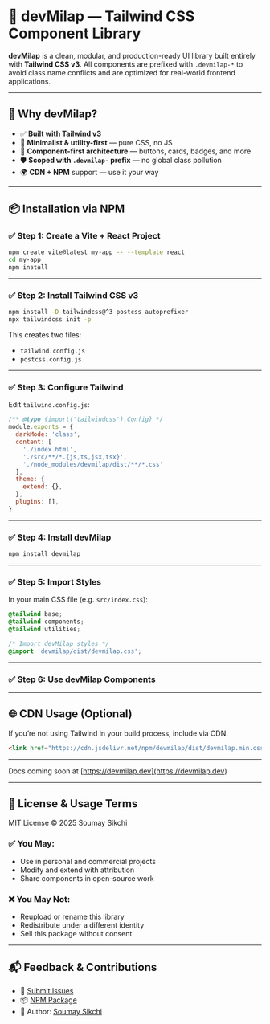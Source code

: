 # 🚀 devMilap — Tailwind CSS Component Library

**devMilap** is a clean, modular, and production-ready UI library built entirely with **Tailwind CSS v3**. All components are prefixed with `.devmilap-*` to avoid class name conflicts and are optimized for real-world frontend applications.

---

## 📌 Why devMilap?

- ✅ **Built with Tailwind v3**
- 🎯 **Minimalist & utility-first** — pure CSS, no JS
- 🧱 **Component-first architecture** — buttons, cards, badges, and more
- 🛡️ **Scoped with `.devmilap-` prefix** — no global class pollution
- 🌍 **CDN + NPM** support — use it your way

---

## 📦 Installation via NPM

### ✅ Step 1: Create a Vite + React Project

```bash
npm create vite@latest my-app -- --template react
cd my-app
npm install
```

---

### ✅ Step 2: Install Tailwind CSS v3

```bash
npm install -D tailwindcss@^3 postcss autoprefixer
npx tailwindcss init -p
```

This creates two files:
- `tailwind.config.js`
- `postcss.config.js`

---

### ✅ Step 3: Configure Tailwind

Edit `tailwind.config.js`:

```js
/** @type {import('tailwindcss').Config} */
module.exports = {
  darkMode: 'class',
  content: [
    './index.html',
    './src/**/*.{js,ts,jsx,tsx}',
    './node_modules/devmilap/dist/**/*.css'
  ],
  theme: {
    extend: {},
  },
  plugins: [],
}
```

---

### ✅ Step 4: Install devMilap

```bash
npm install devmilap
```

---

### ✅ Step 5: Import Styles

In your main CSS file (e.g. `src/index.css`):

```css
@tailwind base;
@tailwind components;
@tailwind utilities;

/* Import devMilap styles */
@import 'devmilap/dist/devmilap.css';
```

---

### ✅ Step 6: Use devMilap Components

---

## 🌐 CDN Usage (Optional)

If you’re not using Tailwind in your build process, include via CDN:

```html
<link href="https://cdn.jsdelivr.net/npm/devmilap/dist/devmilap.min.css" rel="stylesheet" />
```

---

Docs coming soon at [https://devmilap.dev](https://devmilap.dev)

---

## 🧾 License & Usage Terms

MIT License © 2025 Soumay Sikchi

### ✅ You May:
- Use in personal and commercial projects
- Modify and extend with attribution
- Share components in open-source work

### ❌ You May Not:
- Reupload or rename this library
- Redistribute under a different identity
- Sell this package without consent

---

## 📬 Feedback & Contributions

- 🐞 [Submit Issues](https://github.com/SOUMAYSIKCHI/devMilapUI/issues)
- 📦 [NPM Package](https://www.npmjs.com/package/devmilap)
- 🧠 Author: [Soumay Sikchi](https://github.com/SOUMAYSIKCHI)
